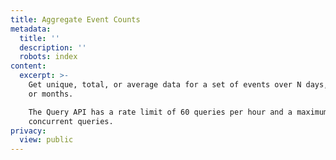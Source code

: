 ```yaml
---
title: Aggregate Event Counts
metadata:
  title: ''
  description: ''
  robots: index
content:
  excerpt: >-
    Get unique, total, or average data for a set of events over N days, weeks,
    or months.

    The Query API has a rate limit of 60 queries per hour and a maximum of 5
    concurrent queries.
privacy:
  view: public
---
```


